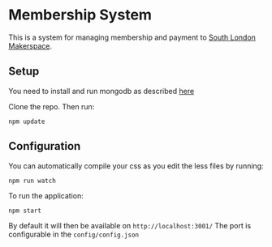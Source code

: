 Membership System
===

This is a system for managing membership and payment to [South London Makerspace](http://southlondonmakerspace.org).

Setup
---

You need to install and run mongodb as described [here](https://docs.mongodb.org/manual/installation/)

Clone the repo. Then run:
```
npm update
```

Configuration
---

You can automatically compile your css as you edit the less files by running:
```
npm run watch
```

To run the application:
```
npm start
```

By default it will then be available on `http://localhost:3001/`
The port is configurable in the  `config/config.json`
